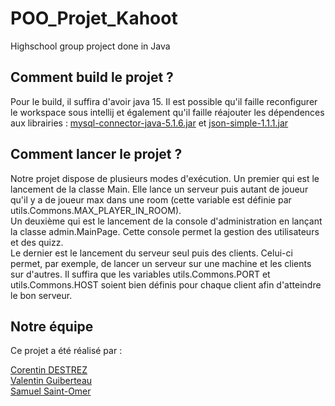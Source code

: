 # POO_Projet_Kahoot
Highschool group project done in Java

## Comment build le projet ?

Pour le build, il suffira d'avoir java 15.
Il est possible qu'il faille reconfigurer le workspace sous intellij et également qu'il faille réajouter les dépendences aux librairies : [mysql-connector-java-5.1.6.jar](https://repo1.maven.org/maven2/mysql/mysql-connector-java/5.1.6/mysql-connector-java-5.1.6.jar) et [json-simple-1.1.1.jar](https://storage.googleapis.com/google-code-archive-downloads/v2/code.google.com/json-simple/json-simple-1.1.1.jar) 

## Comment lancer le projet ?

Notre projet dispose de plusieurs modes d'exécution. 
Un premier qui est le lancement de la classe Main. Elle lance un serveur puis autant de joueur qu'il y a de joueur max dans une room (cette variable est définie par  utils.Commons.MAX_PLAYER_IN_ROOM).  
Un deuxième qui est le lancement de la console d'administration en lançant la classe admin.MainPage. Cette console permet la gestion des utilisateurs et des quizz.  
Le dernier est le lancement du serveur seul puis des clients. Celui-ci permet, par exemple, de lancer un serveur sur une machine et les clients sur d'autres. Il suffira que les variables utils.Commons.PORT et  utils.Commons.HOST soient bien définis pour chaque client afin d'atteindre le bon serveur.  

## Notre équipe 

Ce projet a été réalisé par :

[Corentin DESTREZ](https://github.com/Lafie-rage)  
[Valentin Guiberteau](https://github.com/ValentinIG2I)  
[Samuel Saint-Omer](https://github.com/elfamososam)
